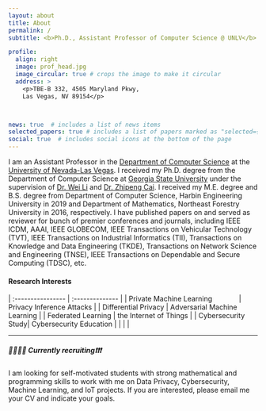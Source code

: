 ```yaml
---
layout: about
title: About
permalink: /
subtitle: <b>Ph.D., Assistant Professor of Computer Science @ UNLV</b>

profile:
  align: right
  image: prof_head.jpg
  image_circular: true # crops the image to make it circular
  address: >
    <p>TBE-B 332, 4505 Maryland Pkwy,
    Las Vegas, NV 89154</p>



news: true  # includes a list of news items
selected_papers: true # includes a list of papers marked as "selected={true}"
social: true  # includes social icons at the bottom of the page
---
```



I am an Assistant Professor in the [Department of Computer Science](https://www.unlv.edu/cs/) at the [University of Nevada-Las Vegas](https://www.unlv.edu/).
I received my Ph.D. degree from the Department of Computer Science at [Georgia State University](https://www.gsu.edu/) under the supervision of [Dr. Wei Li](https://tinman.cs.gsu.edu/~wli28/) and [Dr. Zhipeng Cai](http://cai.csgsu.org/index.html).
I received my M.E. degree and B.S. degree from Department of Computer Science, Harbin Engineering University in 2019 and Department of Mathematics, Northeast Forestry University in 2016, respectively.
I have published papers on and served as reviewer for bunch of premier conferences and journals, including IEEE ICDM, AAAI, IEEE GLOBECOM, IEEE Transactions on Vehicular Technology (TVT), IEEE Transactions on Industrial Informatics (TII), Transactions on Knowledge and Data Engineering (TKDE), Transactions on Network Science and Engineering (TNSE), IEEE Transactions on Dependable and Secure Computing (TDSC), etc.

#### Research Interests  

| :----------------  | :-------------- |
| Private Machine Learning  &emsp; &emsp; &emsp;| Privacy Inference Attacks |
| Differential Privacy | Adversarial Machine Learning |
| Federated Learning  | the Internet of Things |
| Cybersecurity  Study| Cybersecurity Education |
| |  |

_ _ _

##### 🚀💡🏳️‍🌈 Currently recruiting❗❗❗

 I am looking for self-motivated students with strong mathematical and programming skills to work with me on Data Privacy, Cybersecurity, Machine Learning, and IoT projects. If you are interested, please email me your CV and indicate your goals.
